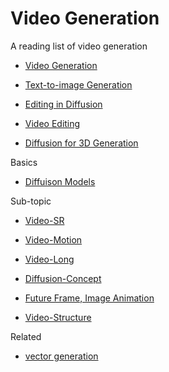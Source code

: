# Video Generation




A reading list of video generation

* [Video Generation](https://github.com/yzhang2016/video-generation-survey/blob/main/video-generation.md)

* [Text-to-image Generation](https://github.com/yzhang2016/video-generation-survey/blob/main/Text-to-Image.MD)

* [Editing in Diffusion](https://github.com/yzhang2016/video-generation-survey/blob/main/Editing-in-Diffusion.md)

* [Video Editing](https://github.com/yzhang2016/video-generation-survey/blob/main/video-editing.md)

* [Diffusion for 3D Generation](https://github.com/yzhang2016/video-generation-survey/blob/main/diffusion-for-3d.md)



Basics 

* [Diffuison Models](https://github.com/yzhang2016/video-generation-survey/blob/main/diffusion-models.md)


Sub-topic

* [Video-SR](https://github.com/yzhang2016/video-generation-survey/blob/main/Video-SR.md)

* [Video-Motion](https://github.com/yzhang2016/video-generation-survey/blob/main/Video-Motion)

* [Video-Long](https://github.com/yzhang2016/video-generation-survey/blob/main/Video-Long)

* [Diffusion-Concept](https://github.com/yzhang2016/video-generation-survey/blob/main/Diffusion-Concept)

* [Future Frame, Image Animation](https://github.com/yzhang2016/video-generation-survey/blob/main/Future-Frame-Animation)

* [Video-Structure](https://github.com/yzhang2016/video-generation-survey/blob/main/Video-Structure.md)

Related 
* [vector generation](https://github.com/MarkMoHR/Awesome-Sketch-Synthesis#3-vector-graphics-generation)
